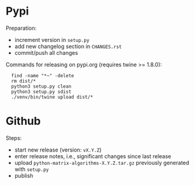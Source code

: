 Pypi
====

Preparation:
* increment version in `setup.py`
* add new changelog section in `CHANGES.rst`
* commit/push all changes

Commands for releasing on pypi.org (requires twine >= 1.8.0):

```
  find -name "*~" -delete
  rm dist/*
  python3 setup.py clean
  python3 setup.py sdist
  ./venv/bin/twine upload dist/*
```


Github
======

Steps:
* start new release (version: `vX.Y.Z`)
* enter release notes, i.e., significant changes since last release
* upload `python-matrix-algorithms-X.Y.Z.tar.gz` previously generated with `setup.py`
* publish

